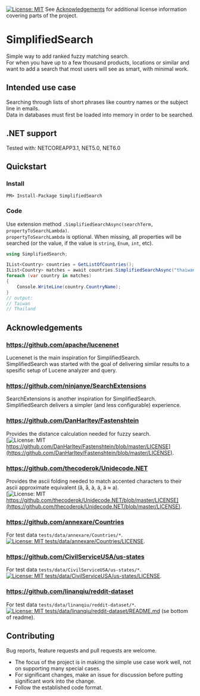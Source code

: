 [![License: MIT](https://img.shields.io/badge/License-MIT-yellow.svg)](LICENSE)
See [Acknowledgements](#Acknowledgements) for additional license information covering parts of the project.
# SimplifiedSearch
Simple way to add ranked fuzzy matching search.\
For when you have up to a few thousand products, locations or similar and want to add a search that most users will see as smart, with minimal work.
## Intended use case
Searching through lists of short phrases like country names or the subject line in emails.\
Data in databases must first be loaded into memory in order to be searched.
## .NET support
Tested with: NETCOREAPP3.1, NET5.0, NET6.0
## Quickstart
### Install
`PM> Install-Package SimplifiedSearch`
### Code
Use extension method `.SimplifiedSearchAsync(searchTerm, propertyToSearchLambda)`.\
`propertyToSearchLambda` is optional. When missing, all properties will be searched (or the value, if the value is `string`, `Enum`, `int`, etc).
```csharp
using SimplifiedSearch;

IList<Country> countries = GetListOfCountries();
IList<Country> matches = await countries.SimplifiedSearchAsync("thaiwan", x => x.CountryName);
foreach (var country in matches)
{
    Console.WriteLine(country.CountryName);
}
// output:
// Taiwan
// Thailand
```
## Acknowledgements
### https://github.com/apache/lucenenet
Lucenenet is the main inspiration for SimplifiedSearch.\
SimplifiedSearch was started with the goal of delivering similar results to a spesific setup of Lucene analyzer and query.
### https://github.com/ninjanye/SearchExtensions
SearchExtensions is another inspiration for SimplifiedSearch.\
SimplifiedSearch delivers a simpler (and less configurable) experience.
### https://github.com/DanHarltey/Fastenshtein
Provides the distance calculation needed for fuzzy search.\
[![License: MIT](https://img.shields.io/badge/License-MIT-yellow.svg) https://github.com/DanHarltey/Fastenshtein/blob/master/LICENSE](https://github.com/DanHarltey/Fastenshtein/blob/master/LICENSE).
### https://github.com/thecoderok/Unidecode.NET
Provides the ascii folding needed to match accented characters to their ascii approximate equivalent (â, å, à, á, ä ≈ a).\
[![License: MIT](https://img.shields.io/badge/License-MIT-yellow.svg) https://github.com/thecoderok/Unidecode.NET/blob/master/LICENSE](https://github.com/thecoderok/Unidecode.NET/blob/master/LICENSE).
### https://github.com/annexare/Countries
For test data `tests/data/annexare/Countries/*`.\
[![License: MIT](https://img.shields.io/badge/License-MIT-yellow.svg) tests/data/annexare/Countries/LICENSE](tests/data/annexare/Countries/LICENSE).
### https://github.com/CivilServiceUSA/us-states
For test data `tests/data/CivilServiceUSA/us-states/*`.\
[![License: MIT](https://img.shields.io/badge/License-MIT-yellow.svg) tests/data/CivilServiceUSA/us-states/LICENSE](tests/data/CivilServiceUSA/us-states/LICENSE).
### https://github.com/linanqiu/reddit-dataset
For test data `tests/data/linanqiu/reddit-dataset/*`.\
[![License: MIT](https://img.shields.io/badge/License-MIT-yellow.svg) tests/data/linanqiu/reddit-dataset/README.md](tests/data/linanqiu/reddit-dataset/README.md) (se bottom of readme).
## Contributing
Bug reports, feature requests and pull requests are welcome.
- The focus of the project is in making the simple use case work well, not on supporting many special cases.
- For significant changes, make an issue for discussion before putting significant work into the change.
- Follow the established code format.
